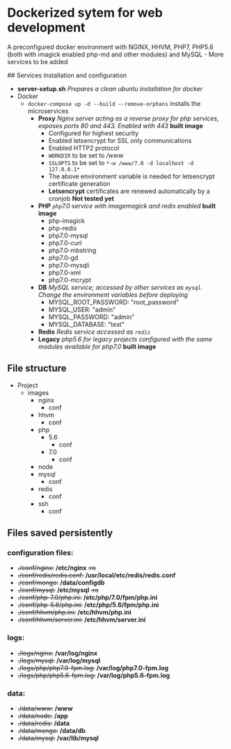 # Dockerized sytem for web development

A preconfigured docker environment with NGINX, HHVM, PHP7, PHP5.6 (both with imagick enabled php-md and other modules) and MySQL - More services to be added


## Services installation and configuration

- **server-setup.sh** *Prepares a clean ubuntu installation for docker*
- Docker
    + `docker-compose up -d --build --remove-orphans` installs the microservices
        * **Proxy** *Nginx server acting as a reverse proxy for php services, exposes ports 80 and 443. Enabled with 443* **built image**
            - Configured for highest security
            - Enabled letsencrypt for SSL only communications
            - Enabled HTTP2 protocol
            - `WORKDIR` to be set to */www*
            - `SSLOPTS` to be set to `*-w /www/7.0 -d localhost -d 127.0.0.1*`
            - The above environment variable is needed for letsencrypt certificate generation
            - **Letsencrypt** certificates are renewed automatically by a cronjob **Not tested yet**
        * **PHP** *`php`7.0 service with imagemagick and redis enabled* **built image**
            - php-imagick
            - php-redis
            - php7.0-mysql
            - php7.0-curl
            - php7.0-mbstring
            - php7.0-gd
            - php7.0-mysqli
            - php7.0-xml
            - php7.0-mcrypt
        * **DB** *MySQL service; accessed by other services as `mysql`. Change the environment variables before deploying*
            - MYSQL_ROOT_PASSWORD: "root_password"
            - MYSQL_USER: "admin"
            - MYSQL_PASSWORD: "admin"
            - MYSQL_DATABASE: "test"
        * **Redis** *Redis service accessed as `redis`*
        * **Legacy** *php5.6 for legacy projects configured with the same modules available for php7.0* **built image**

## File structure

- Project
    + images
        * nginx
            - conf
        * hhvm
            - conf
        * php
            - 5.6
                + conf
            - 7.0
                + conf
        * node
        * mysql
            - conf
        * redis
            - conf
        * ssh
            - conf

## Files saved persistently

### configuration files:

- ~~./conf/nginx:~~  **/etc/nginx**  ~~:ro~~
- ~~./conf/redis/redis.conf:~~  **/usr/local/etc/redis/redis.conf**
- ~~./conf/mongo:~~  **/data/configdb**
- ~~./conf/mysql:~~  **/etc/mysql**  ~~:ro~~
- ~~./conf/php-7.0/php.ini:~~  **/etc/php/7.0/fpm/php.ini**
- ~~./conf/php-5.6/php.ini:~~  **/etc/php/5.6/fpm/php.ini**
- ~~./conf/hhvm/php.ini:~~  **/etc/hhvm/php.ini**
- ~~./conf/hhvm/server.ini:~~  **/etc/hhvm/server.ini**

### logs:

- ~~./logs/nginx:~~  **/var/log/nginx**
- ~~./logs/mysql:~~  **/var/log/mysql**
- ~~./logs/php/php7.0-fpm.log:~~  **/var/log/php7.0-fpm.log**
- ~~./logs/php/php5.6-fpm.log:~~  **/var/log/php5.6-fpm.log**

### data:

- ~~./data/www:~~  **/www**
- ~~./data/node:~~  **/app**
- ~~./data/redis:~~  **/data**
- ~~./data/mongo:~~  **/data/db**
- ~~./data/mysql:~~  **/var/lib/mysql**

